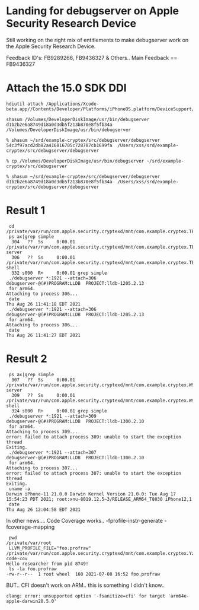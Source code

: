 # Landing for debugserver on Apple Security Research Device

Still working on the right mix of entitlements to make debugserver work on the Apple Security Research Device.

Feedback ID's: FB9289266, FB9436327 & Others.. Main Feedback == FB9436327

# Attach the 15.0 SDK DDI
```
hdiutil attach /Applications/Xcode-beta.app//Contents/Developer/Platforms/iPhoneOS.platform/DeviceSupport/15.0/DeveloperDiskImage.dmg
```

```
shasum /Volumes/DeveloperDiskImage/usr/bin/debugserver
d1b2b2e6a8749d18a0d3db5f213b870e8f5fb34a  /Volumes/DeveloperDiskImage/usr/bin/debugserver
```
```
% shasum ~/srd/example-cryptex/src/debugserver/debugserver
54c3f97acd2db82a416816705c728787cb1699fa  /Users/xss/srd/example-cryptex/src/debugserver/debugserver
```
```
% cp /Volumes/DeveloperDiskImage/usr/bin/debugserver ~/srd/example-cryptex/src/debugserver
```
```
% shasum ~/srd/example-cryptex/src/debugserver/debugserver
d1b2b2e6a8749d18a0d3db5f213b870e8f5fb34a  /Users/xss/srd/example-cryptex/src/debugserver/debugserver
```
# Result 1
```
 cd /private/var/run/com.apple.security.cryptexd/mnt/com.example.cryptex.TEzNH3/usr/bin
 ps ax|grep simple
  304   ??  Ss     0:00.01 /private/var/run/com.apple.security.cryptexd/mnt/com.example.cryptex.TEzNH3/usr/bin/simple-server
  306   ??  Ss     0:00.01 /private/var/run/com.apple.security.cryptexd/mnt/com.example.cryptex.TEzNH3/usr/bin/simple-shell
  332 s000  R+     0:00.01 grep simple
 ./debugserver *:1921 --attach=306
debugserver-@(#)PROGRAM:LLDB  PROJECT:lldb-1205.2.13
 for arm64.
Attaching to process 306...
 date
Thu Aug 26 11:41:18 EDT 2021
 ./debugserver *:1921 --attach=306
debugserver-@(#)PROGRAM:LLDB  PROJECT:lldb-1205.2.13
 for arm64.
Attaching to process 306...
 date
Thu Aug 26 11:41:27 EDT 2021
```

# Result 2
```
 ps ax|grep simple
  307   ??  Ss     0:00.01 /private/var/run/com.apple.security.cryptexd/mnt/com.example.cryptex.W9wsad/usr/bin/simple-server
  309   ??  Ss     0:00.01 /private/var/run/com.apple.security.cryptexd/mnt/com.example.cryptex.W9wsad/usr/bin/simple-shell
  324 s000  R+     0:00.01 grep simple
 ./debugserver *:1921 --attach=309
debugserver-@(#)PROGRAM:LLDB  PROJECT:lldb-1300.2.10
 for arm64.
Attaching to process 309...
error: failed to attach process 309: unable to start the exception thread
Exiting.
 ./debugserver *:1921 --attach=307
debugserver-@(#)PROGRAM:LLDB  PROJECT:lldb-1300.2.10
 for arm64.
Attaching to process 307...
error: failed to attach process 307: unable to start the exception thread
Exiting.
 uname -a
Darwin iPhone-11 21.0.0 Darwin Kernel Version 21.0.0: Tue Aug 17 15:54:23 PDT 2021; root:xnu-8019.12.5~3/RELEASE_ARM64_T8030 iPhone12,1
 date
Thu Aug 26 12:04:58 EDT 2021
```
In other news.... Code Coverage works.. -fprofile-instr-generate -fcoverage-mapping
```
 pwd
/private/var/root
 LLVM_PROFILE_FILE="foo.profraw" /private/var/run/com.apple.security.cryptexd/mnt/com.example.cryptex.YzdC1G/usr/bin/hello-code-cov
Hello researcher from pid 8749!
 ls -la foo.profraw
-rw-r--r--  1 root wheel  160 2021-07-08 16:52 foo.profraw
```

BUT.. CFI doesn't work on ARM.. this is something I didn't know..
```
clang: error: unsupported option '-fsanitize=cfi' for target 'arm64e-apple-darwin20.5.0'

```
